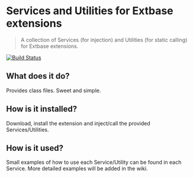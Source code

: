 Services and Utilities for Extbase extensions
=============================================

> A collection of Services (for injection) and Utilities (for static calling) for Extbase extensions.

[![Build Status](https://travis-ci.org/FluidTYPO3/tool.png?branch=master)](https://travis-ci.org/FluidTYPO3/tool)

## What does it do?

Provides class files. Sweet and simple.

## How is it installed?

Download, install the extension and inject/call the provided Services/Utilities.

## How is it used?

Small examples of how to use each Service/Utility can be found in each Service. More detailed examples will be added in the wiki.
